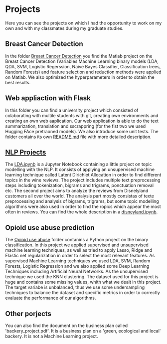 # Projects
Here you can see the projects on which I had the opportunity to work on my own and with my classmates during my graduate studies.

## Breast Cancer Detection
In the folder [Breast Cancer Detection](https://github.com/ivannasavonik/Projects/tree/main/Breast%20Cancer%20Detection) you find the Matlab project on the Breast Cancer Detection (Variables Machine Learning binary models (LDA, QDA, SVM, Logistic Regerssion, Naive Bayes Classifier, Classification trees, Random Forests) and feature selection and reduction methods were applied on Matlab. We also optimized the hyperparameters in order to obtain the best results.

## Web appliaction with Flask

In this folder you can find a university project which consisted of colaborating with multile students with git, creating own environments and creating an own web aaplication. Our web application is able to do the text summarization, translation and sscrappring (for the fist two we used Hugging FAce pretraoned models). We also introduce some unit tests. The folder contains its own [README.md](https://github.com/ivannasavonik/Projects/blob/main/Web%20application%20with%20Flask/README.md) file with more detailed description.


## [NLP Projects](https://github.com/ivannasavonik/Projects/tree/main/NLP%20Projects)
The [LDA.ipynb](https://github.com/ivannasavonik/Projects/blob/main/NLP%20Projects/LDA.ipynb) is a Jupyter Notebook containing a little project on topic modelling with the NLP. It consists of applying an unsupervised machine learning technique called Latent Dirichlet Allocation in order to find different topics in the wine reviews. The project includes multiple text preprocessing steps including tokenization, bigrams and trigrams, ponctuation removal etc.
The second project aims to analyze the reviews from Disnelyland customers all over the world. The analysis part mostly consistas of texte preprocessing and analysis of bigrams, trigrams, but some topic modelling algorithms were also used in order to find the ropics which appear the most often in reviews. You can find the whole description in a [disneyland.ipynb](https://github.com/ivannasavonik/Projects/blob/main/NLP%20Projects/disneyland.ipynb).


## Opioid use abuse prediction
The [Opioid use abuse](https://github.com/ivannasavonik/Projects/tree/main/Opioid%20use%20abuse) folder contanins a Python project on the binary classification. In this project we applied supervised and unsupervised machine learning techniques, as well as tried to apply Lasso, Ridge and Elastic net regularization in order to select the most relevant features. As supervised Machine Learning techniques we used LDA, SVM, Random Forests, Logistic Regression and we also applied some Deep Learning Techniques including Artificial Neural Networks. As the unsupervised technique we used the KNN clustering. The dataset used for this project is huge and contains some missing values, whith what we dealt in this project. The target variabe is unbalanced, thus we use some undersampling techniques to balance the dataset and specific metrics in order to correctly evaluate the performance of our algorithms.

## Other porjects 
You can also find the document on the business plan called 'backery_project.pdf'. It is a business plan on a 'green, ecological and local' backery. It is not a Machine Learning project.
